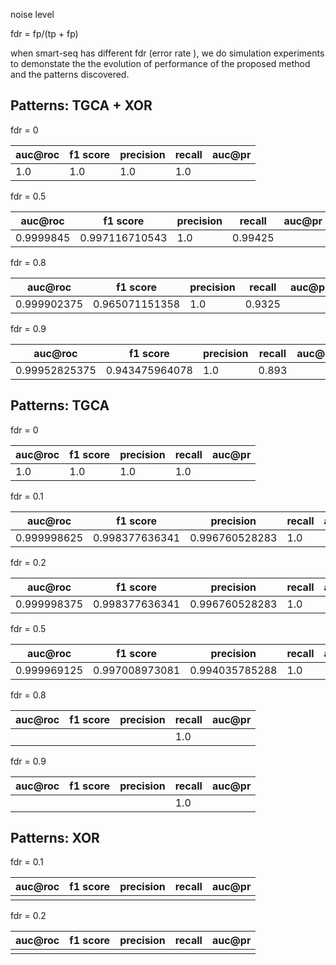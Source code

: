 




noise level 

fdr = fp/(tp + fp)

when smart-seq has different fdr (error rate ), we do simulation experiments to demonstate the 
the evolution of performance of the proposed method and the patterns discovered. 


## Patterns: TGCA + XOR

fdr = 0

| auc@roc| f1 score| precision |  recall | auc@pr|
|--|--| -- | --| -- |
| 1.0|1.0 |1.0 |1.0 | |



fdr = 0.5

| auc@roc| f1 score| precision |  recall | auc@pr|
|--|--| -- | --| -- |
| 0.9999845| 0.997116710543|1.0 | 0.99425| |



fdr = 0.8

| auc@roc| f1 score| precision |  recall | auc@pr|
|--|--| -- | --| -- |
| 0.999902375| 0.965071151358 | 1.0  | 0.9325 | |



fdr = 0.9

| auc@roc| f1 score| precision |  recall | auc@pr|
|--|--| -- | --| -- |
| 0.99952825375| 0.943475964078  |  1.0 | 0.893  | |


## Patterns: TGCA

fdr = 0

| auc@roc| f1 score| precision |  recall | auc@pr|
|--|--| -- | --| -- |
| 1.0|1.0 |1.0 |1.0 | |


fdr = 0.1

| auc@roc| f1 score| precision |  recall | auc@pr|
|--|--| -- | --| -- |
| 0.999998625 |0.998377636341  | 0.996760528283 |1.0 | |

fdr = 0.2

| auc@roc| f1 score| precision |  recall | auc@pr|
|--|--| -- | --| -- |
|0.999998375  |0.998377636341 | 0.996760528283 |1.0 | |


fdr = 0.5

| auc@roc| f1 score| precision |  recall | auc@pr|
|--|--| -- | --| -- |
| 0.999969125  | 0.997008973081 | 0.994035785288  |1.0 | |

fdr = 0.8

| auc@roc| f1 score| precision |  recall | auc@pr|
|--|--| -- | --| -- |
|   |   |    |1.0 | |


fdr = 0.9

| auc@roc| f1 score| precision |  recall | auc@pr|
|--|--| -- | --| -- |
|   |   |    |1.0 | |


## Patterns: XOR

fdr = 0.1

| auc@roc| f1 score| precision |  recall | auc@pr|
|--|--| -- | --| -- |
|  | |  | | |

fdr = 0.2

| auc@roc| f1 score| precision |  recall | auc@pr|
|--|--| -- | --| -- |
|  | |  | | |
